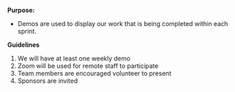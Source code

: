 **Purpose:**
* Demos are used to display our work that is being completed within each sprint.

**Guidelines**
1. We will have at least one weekly demo
1. Zoom will be used for remote staff to participate
1. Team members are encouraged volunteer to present
1. Sponsors are invited



